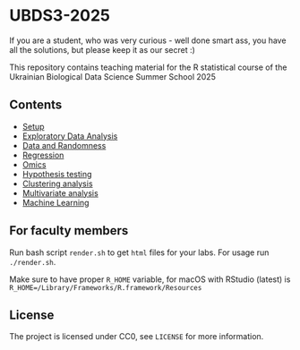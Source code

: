 # UBDS3-2025
If you are a student, who was very curious - well done smart ass, you have all the solutions, but please keep it as our secret :)

This repository contains teaching material for the R statistical course of the Ukrainian Biological Data Science Summer School 2025

## Contents

* [Setup](labs/00-setup/setup.html)
* [Exploratory Data Analysis](labs/exploratory/exploratory.html)
* [Data and Randomness](labs/randomness/randomness.html)
* [Regression](labs/regression/regression.html)
* [Omics](labs/omics/omics.html)
* [Hypothesis testing](labs/testing/testing.html)
* [Clustering analysis](labs/clustering/clustering.html)
* [Multivariate analysis](labs/multivariate/multivariate.html)
* [Machine Learning](labs/ML/ML.html)


## For faculty members

Run bash script `render.sh` to get `html` files for your labs. For usage run `./render.sh`.

Make sure to have proper `R_HOME` variable, for macOS with RStudio (latest) is `R_HOME=/Library/Frameworks/R.framework/Resources`

## License

The project is licensed under CC0, see `LICENSE` for more information.
